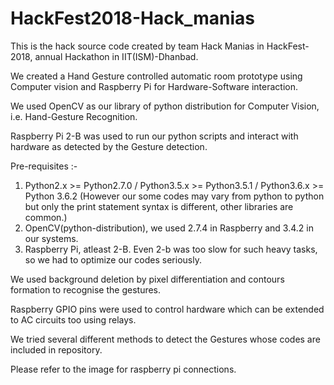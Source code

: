 # HackFest2018-Hack_manias
This is the hack source code created by team Hack Manias in HackFest-2018, annual Hackathon in IIT(ISM)-Dhanbad.

We created a Hand Gesture controlled automatic room prototype using Computer vision and Raspberry Pi for Hardware-Software interaction. 

We used OpenCV as our library of python distribution for Computer Vision, i.e. Hand-Gesture Recognition. 

Raspberry Pi 2-B was used to run our python scripts and interact with hardware as detected by the Gesture detection.

Pre-requisites :- 
1. Python2.x >= Python2.7.0 / Python3.5.x >= Python3.5.1 / Python3.6.x >= Python 3.6.2 (However our some codes may vary from python to python but only the print statement syntax is different, other libraries are common.)
2. OpenCV(python-distribution), we used 2.7.4 in Raspberry and 3.4.2 in our systems.
3. Raspberry Pi, atleast 2-B. Even 2-b was too slow for such heavy tasks, so we had to optimize our codes seriously.

We used background deletion by pixel differentiation and contours formation to recognise the gestures.

Raspberry GPIO pins were used to control hardware which can be extended to AC circuits too using relays.

We tried several different methods to detect the Gestures whose codes are included in repository.

Please refer to the image for raspberry pi connections.
